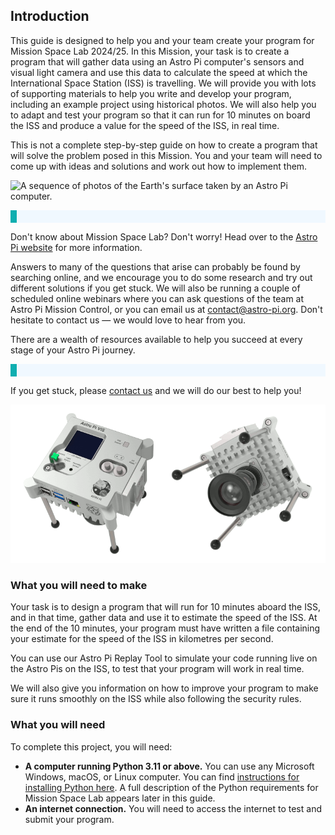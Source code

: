 ## Introduction
This guide is designed to help you and your team create your program for Mission Space Lab 2024/25. In this Mission, your task is to create a program that will gather data using an Astro Pi computer's sensors and visual light camera and use this data to calculate the speed at which the International Space Station (ISS) is travelling. We will provide you with lots of supporting materials to help you write and develop your program, including an example project using historical photos. We will also help you to adapt and test your program so that it can run for 10 minutes on board the ISS and produce a value for the speed of the ISS, in real time.

This is not a complete step-by-step guide on how to create a program that will solve the problem posed in this Mission. You and your team will need to come up with ideas and solutions and work out how to implement them.

![A sequence of photos of the Earth's surface taken by an Astro Pi computer.](images/Atlas.gif)

<p style="border-left: solid; border-width:10px; border-color: #0faeb0; background-color: aliceblue; padding: 10px;">

Don't know about Mission Space Lab? Don't worry! Head over to the [Astro Pi website](https://astro-pi.org/mission-space-lab/) for more information.

</p>

Answers to many of the questions that arise can probably be found by searching online, and we encourage you to do some research and try out different solutions if you get stuck. We will also be running a couple of scheduled online webinars where you can ask questions of the team at Astro Pi Mission Control, or you can email us at [contact@astro-pi.org](mailto:contact@astro-pi.org). Don't hesitate to contact us — we would love to hear from you.

There are a wealth of resources available to help you succeed at every stage of your Astro Pi journey.

<p style="border-left: solid; border-width:10px; border-color: #0faeb0; background-color: aliceblue; padding: 10px;">

If you get stuck, please [contact us](mailto:enquiries@astro-pi.org) and we will do our best to help you!
</p>

 ![Two views of an Astro Pi computer, showing the front panel (with some of the sensors) and the camera.](images/astro-pi-double.png) 

### What you will need to make

Your task is to design a program that will run for 10 minutes aboard the ISS, and in that time, gather data and use it to estimate the speed of the ISS. At the end of the 10 minutes, your program must have written a file containing your estimate for the speed of the ISS in kilometres per second.

You can use our Astro Pi Replay Tool to simulate your code running live on the Astro Pis on the ISS, to test that your program will work in real time.

We will also give you information on how to improve your program to make sure it runs smoothly on the ISS while also following the security rules.


### What you will need

To complete this project, you will need:
- **A computer running Python 3.11 or above.** You can use any Microsoft Windows, macOS, or Linux computer. You can find [instructions for installing Python here](https://projects.raspberrypi.org/en/projects/generic-python-install-python3). A full description of the Python requirements for Mission Space Lab appears later in this guide.
- **An internet connection.** You will need to access the internet to test and submit your program.
